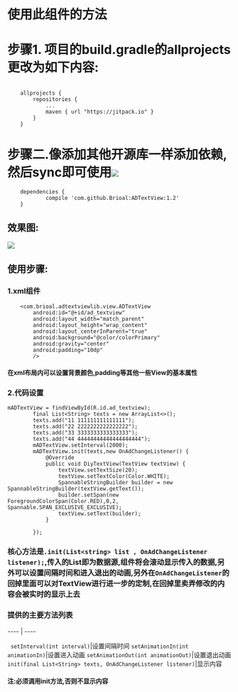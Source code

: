 
# 使用此组件的方法
# 步骤1. 项目的build.gradle的allprojects更改为如下内容:

```

	allprojects {
		repositories {
			...
			maven { url "https://jitpack.io" }
		}
	}
```

# 步骤二.像添加其他开源库一样添加依赖,然后sync即可使用[![](https://jitpack.io/v/Brioal/ADTextView.svg)](https://jitpack.io/#Brioal/ADTextView)
```
	dependencies {
	        compile 'com.github.Brioal:ADTextView:1.2'
	}
```
## 效果图:
![](https://github.com/Brioal/ADTextView/blob/master/art/1.gif)
## 使用步骤:
### 1.xml组件
```
    <com.brioal.adtextviewlib.view.ADTextView
        android:id="@+id/ad_textview"
        android:layout_width="match_parent"
        android:layout_height="wrap_content"
        android:layout_centerInParent="true"
        android:background="@color/colorPrimary"
        android:gravity="center"
        android:padding="10dp"
        />
```
#### 在xml布局内可以设置背景颜色,padding等其他一些View的基本属性
### 2.代码设置
```
mADTextView = findViewById(R.id.ad_textview);
        final List<String> texts = new ArrayList<>();
        texts.add("11 111111111111111");
        texts.add("22 2222222222222222");
        texts.add("33 3333333333333333");
        texts.add("44 44444444444444444444");
        mADTextView.setInterval(2000);
        mADTextView.init(texts,new OnAdChangeListener() {
            @Override
            public void DiyTextView(TextView textView) {
                textView.setTextSize(20);
                textView.setTextColor(Color.WHITE);
                SpannableStringBuilder builder = new SpannableStringBuilder(textView.getText());
                builder.setSpan(new ForegroundColorSpan(Color.RED),0,2, Spannable.SPAN_EXCLUSIVE_EXCLUSIVE);
                textView.setText(builder);
            }

        });
```
### 核心方法是`.init(List<string> list , OnAdChangeListener listener);`,传入的List即为数据源,组件将会滚动显示传入的数据,另外可以设置间隔时间和进入退出的动画,另外在`OnAdChangeListener`的回掉里面可以对TextView进行进一步的定制,在回掉里卖弄修改的内容会被实时的显示上去
### 提供的主要方法列表

---- | ----

` setInterval(int interval)`|设置间隔时间
`setAnimationIn(int animationIn)`|设置进入动画
`setAnimationOut(int animationOut)`|设置退出动画
`init(final List<String> texts, OnAdChangeListener listener)`|显示内容

#### 注:必须调用init方法,否则不显示内容

